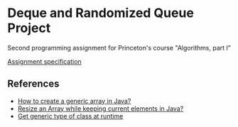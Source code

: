 # Deque and Randomized Queue Project
Second programming assignment for Princeton's course "Algorithms, part I"


[Assignment specification](https://coursera.cs.princeton.edu/algs4/assignments/queues/specification.php)

## References

* [How to create a generic array in Java?](https://stackoverflow.com/questions/529085/how-to-create-a-generic-array-in-java)
* [Resize an Array while keeping current elements in Java?](https://stackoverflow.com/questions/13197702/resize-an-array-while-keeping-current-elements-in-java)
* [Get generic type of class at runtime](https://stackoverflow.com/a/3403976)
